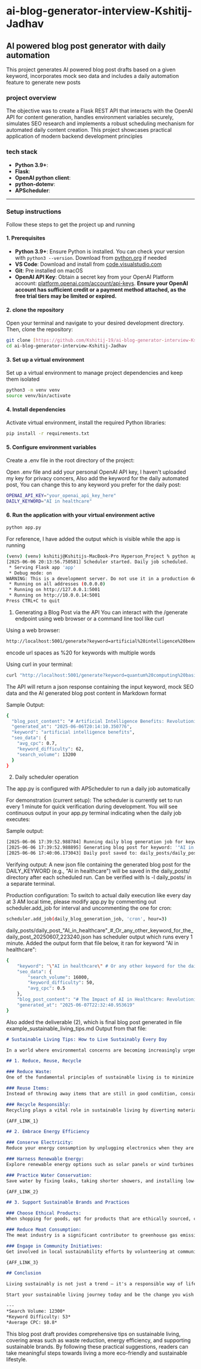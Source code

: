 # ai-blog-generator-interview-Kshitij-Jadhav

## AI powered blog post generator with daily automation

This project generates AI powered blog post drafts based on a given keyword, incorporates mock seo data and includes a daily automation feature to generate new posts

### project overview

The objective was to create a Flask REST API that interacts with the OpenAI API for content generation, handles environment variables securely, simulates SEO research and implements a robust scheduling mechanism for automated daily content creation. This project showcases practical application of modern backend development principles


### tech stack

* **Python 3.9+**: 
* **Flask**: 
* **OpenAI python client**: 
* **python-dotenv**: 
* **APScheduler**: 

---

### Setup instructions

Follow these steps to get the project up and running

#### 1. Prerequisites

* **Python 3.9+**: Ensure Python is installed. You can check your version with `python3 --version`. Download from [python.org](https://www.python.org/downloads/) if needed
* **VS Code**: Download and install from [code.visualstudio.com](https://code.visualstudio.com/)
* **Git**: Pre installed on macOS
* **OpenAI API Key**: Obtain a secret key from your OpenAI Platform account: [platform.openai.com/account/api-keys](https://platform.openai.com/account/api-keys). **Ensure your OpenAI account has sufficient credit or a payment method attached, as the free trial tiers may be limited or expired.**

#### 2. clone the repository

Open your terminal and navigate to your desired development directory. Then, clone the repository:

```bash
git clone [https://github.com/Kshitij-19/ai-blog-generator-interview-Kshitij-Jadhav.git](https://github.com/Kshitij-19/ai-blog-generator-interview-Kshitij-Jadhav.git)
cd ai-blog-generator-interview-Kshitij-Jadhav
```

#### 3. Set up a virtual environment
Set up a virtual environment to manage project dependencies and keep them isolated

```bash
python3 -m venv venv
source venv/bin/activate 
```

#### 4. Install dependencies
Activate virtual environment, install the required Python libraries:

```bash
pip install -r requirements.txt
```

#### 5. Configure environment variables
Create a .env file in the root directory of the project:

Open .env file and add your personal OpenAI API key, I haven't uploaded my key for privacy concers, Also add the keyword for the daily automated post, You can change this to any keyword you prefer for the daily post:

```bash
OPENAI_API_KEY="your_openai_api_key_here"
DAILY_KEYWORD="AI in healthcare"
```

#### 6. Run the application with your virtual environment active
```bash
python app.py
```

For reference, I have added the output which is visible while the app is running

```bash
(venv) (venv) kshitij@Kshitijs-MacBook-Pro Hyperson_Project % python app.py                                                  
[2025-06-06 20:13:56.750581] Scheduler started. Daily job scheduled.
 * Serving Flask app 'app'
 * Debug mode: on
WARNING: This is a development server. Do not use it in a production deployment. Use a production WSGI server instead.
 * Running on all addresses (0.0.0.0)
 * Running on http://127.0.0.1:5001
 * Running on http://10.0.0.14:5001
Press CTRL+C to quit
```


1. Generating a Blog Post via the API
You can interact with the /generate endpoint using web browser or a command line tool like curl

Using a web browser:
```bash
http://localhost:5001/generate?keyword=artificial%20intelligence%20benefits
```
encode url spaces as %20 for keywords with multiple words

Using curl in your terminal:
```bash
curl "http://localhost:5001/generate?keyword=quantum%20computing%20basics" | json_pp
```

The API will return a json response containing the input keyword, mock SEO data and the AI generated blog post content in Markdown format

Sample Output:
```bash
{
  "blog_post_content": "# Artificial Intelligence Benefits: Revolutionizing the Way We Live\n\nIn today's fast-paced world, artificial intelligence (AI) has emerged as a game-changer across various industries. With its ability to mimic human cognitive functions, AI is transforming how we work, interact, and live. Let's delve into the myriad benefits that AI brings to the table.\n\n## Enhancing Efficiency and Productivity\n\nOne of the primary advantages of artificial intelligence is its capability to streamline processes and boost efficiency. AI-powered systems can analyze vast amounts of data at speeds unattainable by humans, leading to quicker and more accurate decision-making. This enhanced efficiency not only saves time but also improves productivity in sectors ranging from healthcare to finance.\n\nMoreover, AI technologies like machine learning enable automation of repetitive tasks, allowing employees to focus on more creative and strategic endeavors. By taking over mundane responsibilities, AI liberates human resources to engage in tasks that require critical thinking and problem-solving skills.\n\nHarnessing AI in business operations can result in significant cost savings and operational enhancements. Companies that adopt AI-driven solutions often experience optimized workflows, reduced errors, and increased output, giving them a competitive edge in today's dynamic market landscape.\n\n## Revolutionizing Customer Experiences\n\nAnother compelling benefit of artificial intelligence lies in its ability to revolutionize customer experiences. AI-powered chatbots, for instance, provide instant and personalized responses to customer queries, enhancing satisfaction and engagement. By leveraging natural language processing and machine learning algorithms, these virtual assistants can understand customer needs and deliver tailored solutions round the clock.\n\nFurthermore, AI facilitates predictive analytics, enabling businesses to anticipate customer preferences and behavior patterns. By analyzing data from past interactions, AI systems can recommend products, services, or content that align with individual interests, thereby enhancing customer loyalty and driving sales.\n\nIn the realm of e-commerce, AI-powered recommendation engines play a pivotal role in guiding purchase decisions. By analyzing browsing history, demographics, and purchase patterns, these systems offer personalized product recommendations, contributing to enhanced user experiences and increased conversion rates.\n\n## Advancing Healthcare and Research\n\nArtificial intelligence has made significant strides in revolutionizing the healthcare industry and advancing scientific research. AI-driven diagnostic tools can analyze medical images, detect anomalies, and assist healthcare professionals in making accurate diagnoses. This not only expedites the diagnostic process but also improves patient outcomes by enabling early detection of diseases.\n\nMoreover, AI algorithms can sift through vast amounts of medical data to identify trends, correlations, and potential treatment options. By leveraging machine learning models, researchers can accelerate drug discovery processes, uncover novel insights, and develop personalized treatment plans tailored to individual patients.\n\nIn the field of genomics, AI plays a crucial role in decoding complex genetic sequences, predicting disease risks, and facilitating precision medicine initiatives. By harnessing AI technologies, scientists can unravel the genetic basis of diseases, paving the way for targeted therapies and personalized healthcare solutions.\n\n## Conclusion\n\nArtificial intelligence is not just a buzzword; it is a transformative force shaping our future. From enhancing efficiency and productivity to revolutionizing customer experiences and advancing healthcare, AI offers a plethora of benefits across diverse domains. As organizations continue to embrace AI technologies, the possibilities for innovation and progress are limitless. Embrace the power of artificial intelligence and unlock a world of opportunities.\n\n---\nIf you're interested in exploring cutting-edge AI solutions for your business, check out {AFF_LINK_1} for a range of AI-powered tools and services. For the latest updates on AI trends and innovations, visit {AFF_LINK_2}. Want to dive deeper into the world of artificial intelligence? Discover insightful resources at {AFF_LINK_3}.",
  "generated_at": "2025-06-06T20:14:10.350776",
  "keyword": "artificial intelligence benefits",
  "seo_data": {
    "avg_cpc": 0.7,
    "keyword_difficulty": 62,
    "search_volume": 13200
  }
}
```
2. Daily scheduler operation

The app.py is configured with APScheduler to run a daily job automatically

For demonstration (current setup): The scheduler is currently set to run every 1 minute for quick verification during development. You will see continuous output in your app.py terminal indicating when the daily job executes:

Sample output:
```bash
[2025-06-06 17:39:52.988784] Running daily blog generation job for keyword: '"AI in healthcare" # Or any other keyword for the daily post'
[2025-06-06 17:39:52.988895] Generating blog post for keyword: '"AI in healthcare" # Or any other keyword for the daily post'
[2025-06-06 17:40:06.173043] Daily post saved to: daily_posts/daily_post_"AI_in_healthcare"_#_Or_any_other_keyword_for_the_daily_post_20250606_174006.json
```

Verifying output: A new json file containing the generated blog post for the DAILY_KEYWORD (e.g., "AI in healthcare") will be saved in the daily_posts/ directory after each scheduled run. Can be verified with ls -l daily_posts/ in a separate terminal.

Production configuration: To switch to actual daily execution like every day at 3 AM local time, please modify app.py by commenting out scheduler.add_job for interval and uncommenting the one for cron:
```bash
scheduler.add_job(daily_blog_generation_job, 'cron', hour=3)
```

daily_posts/daily_post_"AI_in_healthcare"_#_Or_any_other_keyword_for_the_daily_post_20250607_223240.json has scheduler output which runs every 1 minute. Added the output form that file below, it ran for keyword "AI in healthcare":

```bash
{
    "keyword": "\"AI in healthcare\" # Or any other keyword for the daily post",
    "seo_data": {
        "search_volume": 16000,
        "keyword_difficulty": 50,
        "avg_cpc": 0.5
    },
    "blog_post_content": "# The Impact of AI in Healthcare: Revolutionizing the Future of Medicine\n\nIn recent years, Artificial Intelligence (AI) has made significant strides in transforming various industries, and healthcare is no exception. The integration of AI technologies in healthcare has the potential to revolutionize the way medical professionals diagnose, treat, and manage patient care. Let's delve into the role of AI in healthcare and explore how this cutting-edge technology is reshaping the future of medicine.\n\n## Advancements in Diagnostics and Disease Management\n\nOne of the most notable applications of AI in healthcare is in diagnostics and disease management. AI algorithms can analyze vast amounts of medical data, such as patient records, lab results, and imaging scans, to identify patterns and trends that may not be apparent to human healthcare providers. This ability to process and interpret data quickly and accurately can lead to earlier and more accurate diagnoses, ultimately improving patient outcomes.\n\nFurthermore, AI-powered predictive analytics can help healthcare professionals anticipate potential health issues and intervene proactively. By leveraging AI algorithms to analyze patient data and identify risk factors, medical professionals can develop personalized treatment plans and preventive strategies tailored to individual patients' needs.\n\n## Enhanced Patient Care and Treatment Optimization\n\nAI technologies are also revolutionizing patient care and treatment optimization by streamlining processes and improving efficiency. For instance, AI-powered chatbots and virtual assistants can provide patients with instant access to healthcare information, answer medical queries, and schedule appointments, enhancing overall patient experience and engagement.\n\nMoreover, AI-driven treatment optimization tools can assist healthcare providers in selecting the most effective treatment options for patients. By analyzing vast amounts of data on treatment outcomes and patient responses, AI algorithms can recommend personalized treatment plans that are more likely to succeed, leading to better patient care and improved treatment outcomes.\n\n## Ethical Considerations and Future Implications\n\nWhile the integration of AI in healthcare offers numerous benefits, it also raises ethical considerations and challenges. Issues such as data privacy, security, and algorithm bias must be carefully addressed to ensure that AI technologies are used responsibly and ethically in healthcare settings.\n\nLooking ahead, the future implications of AI in healthcare are vast and promising. From precision medicine and personalized healthcare to predictive analytics and remote patient monitoring, AI has the potential to transform the way we approach healthcare delivery and improve patient outcomes on a global scale.\n\nIn conclusion, the integration of AI in healthcare is revolutionizing the future of medicine by enhancing diagnostics, optimizing treatment, and improving patient care. As AI technologies continue to evolve and advance, the healthcare industry is poised to benefit from increased efficiency, accuracy, and innovation in delivering quality healthcare services to patients worldwide.\n\n---\nDon't miss out on the latest advancements in AI-driven healthcare solutions. Stay informed and explore cutting-edge technologies in medical diagnostics and patient care with {AFF_LINK_1}. Embrace the future of healthcare today!\n\nWould you like to learn more about how AI is transforming the healthcare industry? Discover the potential of AI-driven treatment optimization and personalized healthcare solutions with {AFF_LINK_2}. Join the revolution in healthcare technology!\n\nReady to explore the ethical implications and future implications of AI in healthcare? Dive deeper into the ethical considerations surrounding AI integration in healthcare and envision the future of medicine with {AFF_LINK_3}. Stay ahead of the curve in healthcare innovation!",
    "generated_at": "2025-06-07T22:32:40.953619"
}
```

Also added the deliverable (2), which is final blog post generated in file example_sustainable_living_tips.md
Output from that file:

```markdown
# Sustainable Living Tips: How to Live Sustainably Every Day

In a world where environmental concerns are becoming increasingly urgent, adopting sustainable living practices is crucial. Not only does sustainable living benefit the planet, but it also promotes a healthier lifestyle and helps to save money in the long run. If you're looking to make a positive impact on the environment and reduce your carbon footprint, here are some practical tips to help you live more sustainably every day.

## 1. Reduce, Reuse, Recycle

### Reduce Waste:
One of the fundamental principles of sustainable living is to minimize waste. Start by avoiding single-use plastics and opting for reusable alternatives such as stainless steel water bottles, cloth shopping bags, and glass food containers. By reducing your consumption of disposable items, you can significantly cut down on the amount of waste that ends up in landfills.

### Reuse Items:
Instead of throwing away items that are still in good condition, consider finding new uses for them. Repurpose old jars as storage containers, turn worn-out clothes into cleaning rags, or donate unwanted items to charity. Embracing a culture of reuse not only reduces waste but also encourages creativity and resourcefulness.

### Recycle Responsibly:
Recycling plays a vital role in sustainable living by diverting materials from landfills and conserving natural resources. Familiarize yourself with your local recycling guidelines to ensure that you are sorting and disposing of recyclable materials correctly. Look for products made from recycled materials and support companies that prioritize sustainability in their production processes.

{AFF_LINK_1}

## 2. Embrace Energy Efficiency

### Conserve Electricity:
Reduce your energy consumption by unplugging electronics when they are not in use, switching to energy-efficient appliances, and installing LED light bulbs. Consider investing in a programmable thermostat to optimize your home's heating and cooling systems, thereby reducing energy waste and lowering your utility bills.

### Harness Renewable Energy:
Explore renewable energy options such as solar panels or wind turbines to power your home with clean, sustainable energy. While the initial cost of these systems may be higher, the long-term benefits in terms of energy savings and environmental impact make them a worthwhile investment for eco-conscious individuals.

### Practice Water Conservation:
Save water by fixing leaks, taking shorter showers, and installing low-flow fixtures in your home. Collect rainwater for outdoor irrigation and consider xeriscaping – landscaping that requires minimal water – to create a more sustainable garden. Being mindful of your water usage not only conserves a precious resource but also reduces the energy required for water treatment and distribution.

{AFF_LINK_2}

## 3. Support Sustainable Brands and Practices

### Choose Ethical Products:
When shopping for goods, opt for products that are ethically sourced, cruelty-free, and environmentally friendly. Look for certifications such as Fair Trade, USDA Organic, or Forest Stewardship Council (FSC) to ensure that your purchases support sustainable practices and responsible production methods.

### Reduce Meat Consumption:
The meat industry is a significant contributor to greenhouse gas emissions and deforestation. Consider incorporating more plant-based meals into your diet to reduce your carbon footprint and promote animal welfare. By supporting sustainable agriculture and ethical food production, you can make a positive impact on both your health and the environment.

### Engage in Community Initiatives:
Get involved in local sustainability efforts by volunteering at community gardens, participating in beach cleanups, or attending environmental awareness events. By connecting with like-minded individuals and supporting grassroots initiatives, you can amplify your impact and contribute to a more sustainable future for your community.

{AFF_LINK_3}

## Conclusion

Living sustainably is not just a trend – it's a responsible way of life that benefits both the planet and future generations. By incorporating these sustainable living tips into your daily routine, you can make a meaningful difference and inspire others to join you on the journey towards a greener, more sustainable world. Remember, even small changes can have a big impact when it comes to protecting our environment and creating a brighter future for all.

Start your sustainable living journey today and be the change you wish to see in the world!

---
*Search Volume: 12300*
*Keyword Difficulty: 53*
*Average CPC: $0.8*
```

This blog post draft provides comprehensive tips on sustainable living, covering areas such as waste reduction, energy efficiency, and supporting sustainable brands. By following these practical suggestions, readers can take meaningful steps towards living a more eco-friendly and sustainable lifestyle.


<!-- 


# ai-blog-generator-interview-Kshitij-Jadhav

## AI powered blog post generator with daily automation

This project generates AI powered blog post drafts based on a given keyword, incorporates mock seo data and includes a daily automation feature to generate new posts

---

###  Project 0verview

The objective was to create a Flask REST API that interacts with the OpenAI API for content generation, handles environment variables securely, simulates SEO research and implements a robust scheduling mechanism for automated daily content creation. This project showcases practical application of modern backend development principles

---

### Tech stack

* **Python 3.9+**
* **Flask** 
* **OpenAI python client** 
* **python-dotenv**
* **APScheduler**

---

### ⚙️ Setup instructions

#### 1. Prerequisites

* Python 3.9+ ([download python](https://www.python.org/downloads/))
* VS Code ([download VS Code](https://code.visualstudio.com/))
* Git (Pre installed on macOS)
* OpenAI API key ([get API key](https://platform.openai.com/account/api-keys))

#### 2. Clone the repository

```bash
git clone https://github.com/Kshitij-19/ai-blog-generator-interview-Kshitij-Jadhav.git
cd ai-blog-generator-interview-Kshitij-Jadhav
```

#### 3. Set up virtual environment

```bash
python3 -m venv venv
source venv/bin/activate  # For macOS/Linux
```

#### 4. Install dependencies

```bash
pip install -r requirements.txt
```

#### 5. Configure environment variables

Create a `.env` file:

```env
OPENAI_API_KEY="your_openai_api_key_here"
DAILY_KEYWORD="AI in healthcare"
```

Ensure `.env` is added to `.gitignore`.

#### 6. Run the Flask App

```bash
python app.py
```

You should see output like:

```
[2025-06-06 20:13:56] Scheduler started. Daily job scheduled.
 * Running on http://127.0.0.1:5001
```

---

### 🕹️ How to Use

#### 1. Generate a Blog Post via API

**Using a browser**:

```
http://localhost:5001/generate?keyword=artificial%20intelligence%20benefits
```

**Using curl**:

```bash
curl "http://localhost:5001/generate?keyword=quantum%20computing%20basics" | json_pp
```

You will receive a JSON response containing the blog post content in Markdown, the input keyword, and mock SEO metrics.

#### 2. Daily Scheduler Operation

* **For Development**: Scheduler runs every 1 minute (set via APScheduler in `app.py`)
* **For Production**: Change to:

```python
scheduler.add_job(daily_blog_generation_job, 'cron', hour=3)
```

**Sample Output**:

```
[2025-06-06 17:40:06] Daily post saved to: daily_posts/daily_post_AI_in_healthcare_20250606_174006.json
```

To view all generated posts:

```bash
ls -l daily_posts/
```

---

### 📄 Sample Output

Example response JSON:

```json
{
  "keyword": "artificial intelligence benefits",
  "seo_data": {
    "search_volume": 13200,
    "keyword_difficulty": 62,
    "avg_cpc": 0.7
  },
  "blog_post_content": "# Artificial Intelligence Benefits...",
  "generated_at": "2025-06-06T20:14:10"
}
```

Blog posts contain:

* SEO-friendly title
* Structured content with subheadings
* Affiliate placeholders like `{AFF_LINK_1}`
* Written in Markdown format

---

### 📆 Project Deliverables

| Component                      | Status |
| ------------------------------ | ------ |
| Flask API `/generate` endpoint | ✅      |
| Mock SEO fetcher               | ✅      |
| OpenAI integration             | ✅      |
| Markdown blog generation       | ✅      |
| Daily automation (APScheduler) | ✅      |
| Example blog output            | ✅      |
| `.env` + Git ignore            | ✅      |
| Clean README                   | ✅      |
| GitHub Repo Ready              | ✅      |

---

### 🚀 Final Notes

* Keep OpenAI usage under rate limits.
* Secure `.env` file.
* Prompt engineering impacts quality.
* To switch affiliate placeholders, replace `{AFF_LINK_n}` with actual URLs.

---

**Good luck and happy blogging!** -->
